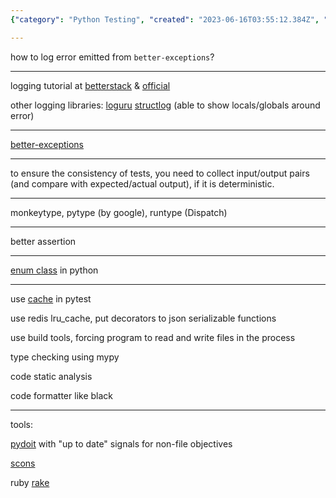 ```yaml
---
{"category": "Python Testing", "created": "2023-06-16T03:55:12.384Z", "date": "2023-06-16 03:55:12", "description": "This article explores Python testing methods, logging best practices, and error handling techniques. It also introduces alternative libraries, such as enum class, pytest caching, Redis LRU cache for decorators, build tools, type checking, code static analysis, automation tools like pydoit, SCons, and Rake. The article aims to provide insights into various Python tools and their applications for effective development and maintenance.", "modified": "2023-07-06T02:42:54.475Z", "tags": ["Python testing", "Logging best practices", "Error handling", "Alternative libraries", "Enum class", "pytest caching", "Redis LRU cache for decorators"], "title": "Incremental testing, build tools, cacheing, logging"}

---
```


how to log error emitted from `better-exceptions`?

----

logging tutorial at [betterstack](https://betterstack.com/community/guides/logging/python/python-logging-best-practices/) & [official](https://docs.python.org/3/howto/logging.html)

other logging libraries: [loguru](https://betterstack.com/community/guides/logging/loguru/) [structlog](https://www.structlog.org/en/stable/) (able to show locals/globals around error)

----

[better-exceptions](https://github.com/qix-/better-exceptions)

----

to ensure the consistency of tests, you need to collect input/output pairs (and compare with expected/actual output), if it is deterministic.

----

monkeytype, pytype (by google), runtype (Dispatch)

----

better assertion

----

[enum class](https://docs.python.org/3/howto/enum.html#enum-class-differences) in python

----

use [cache](https://docs.pytest.org/en/6.2.x/cache.html) in pytest

use redis lru_cache, put decorators to json serializable functions

use build tools, forcing program to read and write files in the process

type checking using mypy

code static analysis

code formatter like black

----

tools:

[pydoit](https://pydoit.org/dependencies.html) with "up to date" signals for non-file objectives

[scons](https://scons.org/doc/production/HTML/scons-user.html#idp105549032593992)

ruby [rake](https://graceful.dev/courses/the-freebies/modules/rake-and-project-automation/topic/episode-131-rake-rules/)
